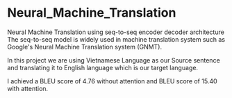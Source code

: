 # Neural_Machine_Translation
Neural Machine Translation using seq-to-seq encoder decoder architecture
The seq-to-seq model is widely used in machine translation system such as Google's Neural Machine Translation system (GNMT).

In this project we are using Vietnamese Language as our Source sentence and translating it to English language which is our target language.

I achievd a BLEU score of 4.76 without attention and BLEU score of 15.40 with attention.

